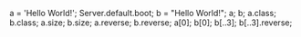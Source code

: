 a = 'Hello World!';
Server.default.boot;
b = "Hello World!";
a;
b;
a.class;
b.class;
a.size;
b.size;
a.reverse;
b.reverse;
a[0];
b[0];
b[..3];
b[..3].reverse;

